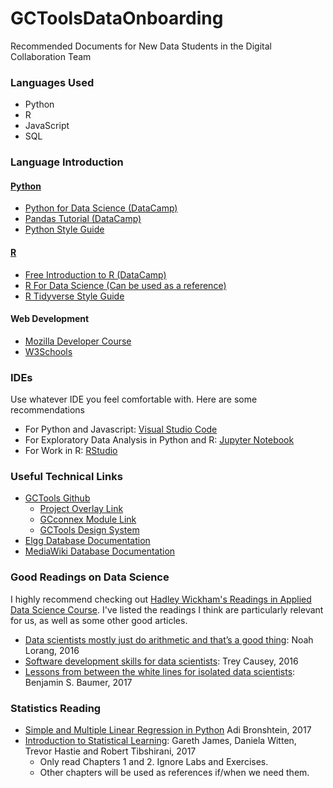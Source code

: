 # GCToolsDataOnboarding
Recommended Documents for New Data Students in the Digital Collaboration Team


### Languages Used
* Python
* R
* JavaScript
* SQL

### Language Introduction

#### [Python](https://www.python.org/)
* [Python for Data Science (DataCamp)](https://www.datacamp.com/courses/intro-to-python-for-data-science)
* [Pandas Tutorial (DataCamp)](https://www.datacamp.com/community/tutorials/pandas-tutorial-dataframe-python)
* [Python Style Guide](https://www.python.org/dev/peps/pep-0008/#code-lay-out)

#### [R](https://www.r-project.org/)
* [Free Introduction to R (DataCamp)](https://www.datacamp.com/courses/free-introduction-to-r)
* [R For Data Science (Can be used as a reference)](http://r4ds.had.co.nz/)
* [R Tidyverse Style Guide](http://style.tidyverse.org/)

#### Web Development
* [Mozilla Developer Course](https://developer.mozilla.org/en-US/docs/Learn)
* [W3Schools](https://www.w3schools.com/)


### IDEs
Use whatever IDE you feel comfortable with. Here are some recommendations

* For Python and Javascript: [Visual Studio Code](https://code.visualstudio.com/)
* For Exploratory Data Analysis in Python and R: [Jupyter Notebook](http://jupyter.org/)
* For Work in R: [RStudio](https://www.rstudio.com/)

### Useful Technical Links
* [GCTools Github](https://github.com/gctools-outilsgc)
  * [Project Overlay Link](https://github.com/gctools-outilsgc/gcconnex-project-overlay)
  * [GCconnex Module Link](https://github.com/gctools-outilsgc/GCconnex-Module)
  * [GCTools Design System](https://gctools-outilsgc.gitbook.io/-gcdigital-design-system)
* [Elgg Database Documentation](http://learn.elgg.org/en/2.0/design/database.html)
* [MediaWiki Database Documentation](https://www.mediawiki.org/wiki/Manual:Database_layout)

### Good Readings on Data Science
I highly recommend checking out [Hadley Wickham's Readings in Applied Data Science Course](https://github.com/hadley/stats337/). I've listed the readings I think are particularly relevant for us, as well as some other good articles.
* [Data scientists mostly just do arithmetic and that’s a good thing](https://m.signalvnoise.com/data-scientists-mostly-just-do-arithmetic-and-that-s-a-good-thing-c6371885f7f6): Noah Lorang, 2016
* [Software development skills for data scientists](http://treycausey.com/software_dev_skills.html): Trey Causey, 2016
* [Lessons from between the white lines for isolated data scientists](https://peerj.com/preprints/3160.pdf): Benjamin S. Baumer, 2017


### Statistics Reading
* [Simple and Multiple Linear Regression in Python](https://towardsdatascience.com/simple-and-multiple-linear-regression-in-python-c928425168f9) Adi Bronshtein, 2017
* [Introduction to Statistical Learning](http://www-bcf.usc.edu/~gareth/ISL/ISLR%20Seventh%20Printing.pdf): Gareth James, Daniela Witten, Trevor Hastie and Robert Tibshirani, 2017
  * Only read Chapters 1 and 2. Ignore Labs and Exercises.
  * Other chapters will be used as references if/when we need them.
 
